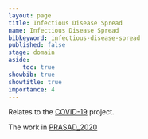 ```yaml
---
layout: page
title: Infectious Disease Spread
name: Infectious Disease Spread
bibkeyword: infectious-disease-spread
published: false
stage: domain
aside: 
    toc: true
showbib: true
showtitle: true
importance: 4
---
```


Relates to the [COVID-19](/projects/COVID19) project.

The work in [PRASAD_2020](/_bibnotes/PRASAD_2020)

